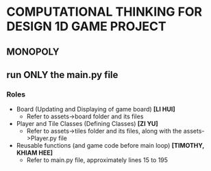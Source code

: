 # COMPUTATIONAL THINKING FOR DESIGN 1D GAME PROJECT

## MONOPOLY

## run ONLY the main.py file

### Roles
* Board (Updating and Displaying of game board) **[LI HUI]**
    * Refer to assets->board folder and its files
* Player and Tile Classes (Defining Classes) **[ZI YU]**
    * Refer to assets->tiles folder and its files, along with the assets->Player.py file
* Reusable functions (and game code before main loop) **[TIMOTHY, KHIAM HEE]**
    * Refer to main.py file, approximately lines 15 to 195